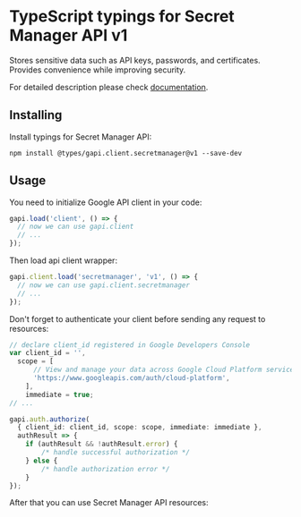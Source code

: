 # TypeScript typings for Secret Manager API v1

Stores sensitive data such as API keys, passwords, and certificates. Provides convenience while improving security.

For detailed description please check [documentation](https://cloud.google.com/secret-manager/).

## Installing

Install typings for Secret Manager API:

```
npm install @types/gapi.client.secretmanager@v1 --save-dev
```

## Usage

You need to initialize Google API client in your code:

```typescript
gapi.load('client', () => {
  // now we can use gapi.client
  // ...
});
```

Then load api client wrapper:

```typescript
gapi.client.load('secretmanager', 'v1', () => {
  // now we can use gapi.client.secretmanager
  // ...
});
```

Don't forget to authenticate your client before sending any request to resources:

```typescript
// declare client_id registered in Google Developers Console
var client_id = '',
  scope = [ 
      // View and manage your data across Google Cloud Platform services
      'https://www.googleapis.com/auth/cloud-platform',
    ],
    immediate = true;
// ...

gapi.auth.authorize(
  { client_id: client_id, scope: scope, immediate: immediate },
  authResult => {
    if (authResult && !authResult.error) {
        /* handle successful authorization */
    } else {
        /* handle authorization error */
    }
});
```

After that you can use Secret Manager API resources:

```typescript
```
